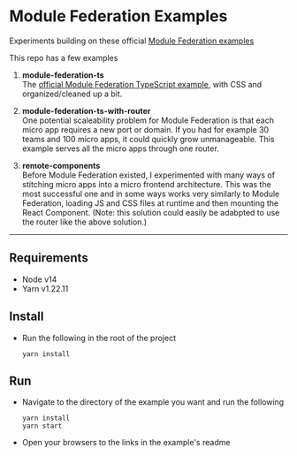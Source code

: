# Module Federation Examples

Experiments building on these official [Module Federation examples](https://github.com/module-federation/module-federation-examples)

This repo has a few examples
1. **module-federation-ts**  
  The [official Module Federation TypeScript example](https://github.com/module-federation/module-federation-examples/tree/master/typescript), with CSS and organized/cleaned up a bit.  

1. **module-federation-ts-with-router**  
  One potential scaleability problem for Module Federation is that each micro app requires a new port or domain. If you had for example 30 teams and 100 micro apps, it could quickly grow unmanageable. This example serves all the micro apps through one router.  

1. **remote-components**  
  Before Module Federation existed, I experimented with many ways of stitching micro apps into a micro frontend architecture. This was the most successful one and in some ways works very similarly to Module Federation, loading JS and CSS files at runtime and then mounting the React Component. (Note: this solution could easily be adabpted to use the router like the above solution.)

---

## Requirements

- Node v14
- Yarn v1.22.11

## Install

- Run the following in the root of the project
  ```
  yarn install
  ```

## Run

- Navigate to the directory of the example you want and run the following  
  ```
  yarn install
  yarn start
  ```
- Open your browsers to the links in the example's readme
